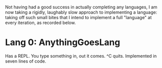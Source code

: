 Not having had a good success in actually completing any languages, I am now
taking a rigidly, laughably slow approach to implementing a language: taking
off such small bites that I intend to implement a full "language" at every
iteration, as recorded below.

# Lang 0: AnythingGoesLang

Has a REPL. You type something in, out it comes. ^C quits. Implemented in seven
lines of code.

